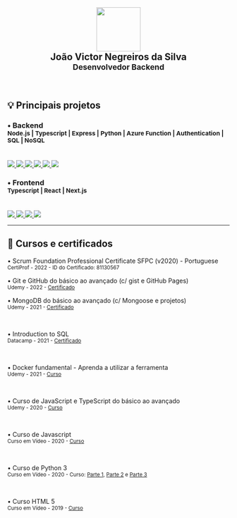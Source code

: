 <div align=center>
<h2><img src="https://github.com/joaovictornsv.png" width="100"><br/> João Victor Negreiros da Silva <br/> <sub>Desenvolvedor Backend </sub></h2>
</div>

<br/>

## 💡 Principais projetos

<h3> • Backend <br/>
<sub>Node.js | Typescript | Express | Python | Azure Function | Authentication | SQL | NoSQL</sub><br/><br/>
</h3>
<a href="https://github.com/joaovictornsv/http-node-api">
  <img src="https://gh-card.dev/repos/joaovictornsv/http-node-api.svg">
</a>
<a href="https://github.com/joaovictornsv/sls-login-mongodb">
  <img src="https://gh-card.dev/repos/joaovictornsv/sls-login-mongodb.svg">
</a>
<a href="https://github.com/joaovictornsv/typeorm-mocha">
  <img src="https://gh-card.dev/repos/joaovictornsv/typeorm-mocha.svg">
</a>
<a href="https://github.com/joaovictornsv/passport-jwt-typescript">
  <img src="https://gh-card.dev/repos/joaovictornsv/passport-jwt-typescript.svg">
</a>
<a href="https://github.com/joaovictornsv/mtls-auth-digest-api-azure-function">
  <img src="https://gh-card.dev/repos/joaovictornsv/mtls-auth-digest-api-azure-function.svg">
</a>
<a href="https://github.com/joaovictornsv/mtls-auth-digest-api-python">
  <img src="https://gh-card.dev/repos/joaovictornsv/mtls-auth-digest-api-python.svg">
</a>

<h3> • Frontend <br/>
<sub>Typescript | React | Next.js</sub><br/><br/>
</h3>

<a href="https://github.com/joaovictornsv/iris-classifier">
  <img src="https://gh-card.dev/repos/joaovictornsv/iris-classifier.svg">
</a>
<a href="https://github.com/joaovictornsv/climate-app">
  <img src="https://gh-card.dev/repos/joaovictornsv/climate-app.svg">
</a>
<a href="https://github.com/joaovictornsv/covidbr-tracker">
  <img src="https://gh-card.dev/repos/joaovictornsv/covidbr-tracker.svg">
</a>
<a href="https://github.com/joaovictornsv/IMC-calc">
  <img src="https://gh-card.dev/repos/joaovictornsv/IMC-calc.svg">
</a>

---
## 📜 Cursos e certificados

• Scrum Foundation Professional Certificate SFPC (v2020) - Portuguese <br/>
<sub>
  CertiProf - 2022 - ID do Certificado: 81130567
</sub>

• Git e GitHub do básico ao avançado (c/ gist e GitHub Pages) <br/>
<sub>
  Udemy - 2022 -
  <a href="https://www.udemy.com/certificate/UC-91d1f21c-4ca8-4a20-bec9-9186eacab7fd/">
    Certificado
  </a>
</sub>

• MongoDB do básico ao avançado (c/ Mongoose e projetos) <br/>
<sub>
  Udemy - 2021 -
  <a href="https://www.udemy.com/certificate/UC-c1ab30b8-67ff-4b21-a40c-ff65eb5d3218/">
    Certificado
  </a>
</sub>

<br/>

• Introduction to SQL <br/>
<sub>
  Datacamp - 2021 -
  <a href="https://www.datacamp.com/statement-of-accomplishment/course/3672f2ea35178d46e3a66f29a95a5b6588e8dec5/">
    Certificado
  </a>
</sub>

<br/>

• Docker fundamental - Aprenda a utilizar a ferramenta <br/>
<sub>
  Udemy - 2021 -
  <a href="https://www.udemy.com/course/docker-fundamental-aprenda-a-utilizar-a-ferramenta/">
    Curso
  </a>
</sub>

<br/>

• Curso de JavaScript e TypeScript do básico ao avançado <br/>
<sub>
  Udemy - 2020 -
  <a href="https://www.udemy.com/course/curso-de-javascript-moderno-do-basico-ao-avancado/">
    Curso
  </a>
</sub>

<br/>

• Curso de Javascript <br/>
<sub>
  Curso em Vídeo - 2020 -
  <a href="https://www.cursoemvideo.com/curso/javascript/">
    Curso
  </a>
</sub>

<br/>

• Curso de Python 3 <br/>
<sub>
  Curso em Vídeo - 2020 - Curso:
  <a href="https://www.cursoemvideo.com/curso/python-3-mundo-1/">Parte 1</a>,
  <a href="https://www.cursoemvideo.com/curso/python-3-mundo-2/">Parte 2</a> e
  <a href="https://www.cursoemvideo.com/curso/python-3-mundo-3/">Parte 3</a>
</sub>

<br/>

• Curso HTML 5 <br/>
<sub>
  Curso em Vídeo - 2019 -
  <a href="https://www.cursoemvideo.com/curso/html5/">
    Curso
  </a>
</sub>
